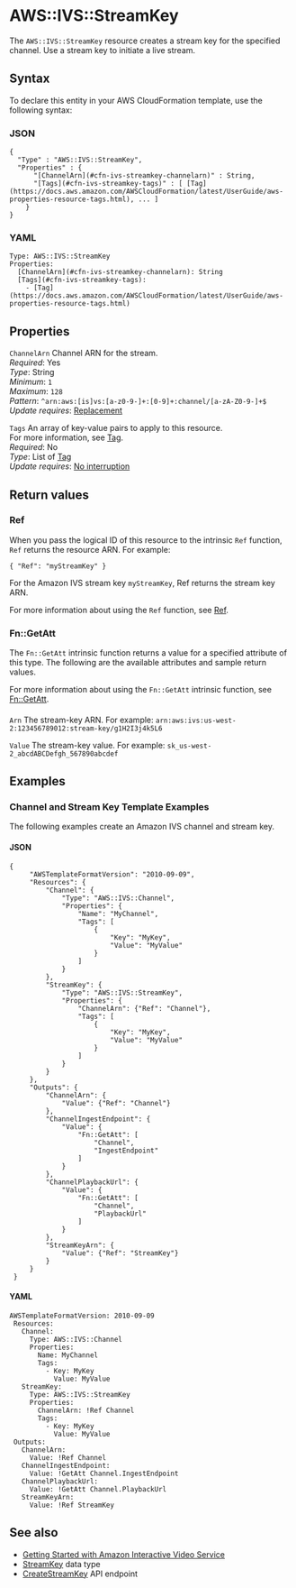 # AWS::IVS::StreamKey<a name="aws-resource-ivs-streamkey"></a>

The `AWS::IVS::StreamKey` resource creates a stream key for the specified channel\. Use a stream key to initiate a live stream\.

## Syntax<a name="aws-resource-ivs-streamkey-syntax"></a>

To declare this entity in your AWS CloudFormation template, use the following syntax:

### JSON<a name="aws-resource-ivs-streamkey-syntax.json"></a>

```
{
  "Type" : "AWS::IVS::StreamKey",
  "Properties" : {
      "[ChannelArn](#cfn-ivs-streamkey-channelarn)" : String,
      "[Tags](#cfn-ivs-streamkey-tags)" : [ [Tag](https://docs.aws.amazon.com/AWSCloudFormation/latest/UserGuide/aws-properties-resource-tags.html), ... ]
    }
}
```

### YAML<a name="aws-resource-ivs-streamkey-syntax.yaml"></a>

```
Type: AWS::IVS::StreamKey
Properties: 
  [ChannelArn](#cfn-ivs-streamkey-channelarn): String
  [Tags](#cfn-ivs-streamkey-tags): 
    - [Tag](https://docs.aws.amazon.com/AWSCloudFormation/latest/UserGuide/aws-properties-resource-tags.html)
```

## Properties<a name="aws-resource-ivs-streamkey-properties"></a>

`ChannelArn`  <a name="cfn-ivs-streamkey-channelarn"></a>
Channel ARN for the stream\.  
*Required*: Yes  
*Type*: String  
*Minimum*: `1`  
*Maximum*: `128`  
*Pattern*: `^arn:aws:[is]vs:[a-z0-9-]+:[0-9]+:channel/[a-zA-Z0-9-]+$`  
*Update requires*: [Replacement](https://docs.aws.amazon.com/AWSCloudFormation/latest/UserGuide/using-cfn-updating-stacks-update-behaviors.html#update-replacement)

`Tags`  <a name="cfn-ivs-streamkey-tags"></a>
An array of key\-value pairs to apply to this resource\.  
For more information, see [Tag](https://docs.aws.amazon.com/AWSCloudFormation/latest/UserGuide/aws-properties-resource-tags.html)\.  
*Required*: No  
*Type*: List of [Tag](https://docs.aws.amazon.com/AWSCloudFormation/latest/UserGuide/aws-properties-resource-tags.html)  
*Update requires*: [No interruption](https://docs.aws.amazon.com/AWSCloudFormation/latest/UserGuide/using-cfn-updating-stacks-update-behaviors.html#update-no-interrupt)

## Return values<a name="aws-resource-ivs-streamkey-return-values"></a>

### Ref<a name="aws-resource-ivs-streamkey-return-values-ref"></a>

When you pass the logical ID of this resource to the intrinsic `Ref` function, `Ref` returns the resource ARN\. For example:

 `{ "Ref": "myStreamKey" }` 

For the Amazon IVS stream key `myStreamKey`, Ref returns the stream key ARN\.

For more information about using the `Ref` function, see [Ref](https://docs.aws.amazon.com/AWSCloudFormation/latest/UserGuide/intrinsic-function-reference-ref.html)\.

### Fn::GetAtt<a name="aws-resource-ivs-streamkey-return-values-fn--getatt"></a>

The `Fn::GetAtt` intrinsic function returns a value for a specified attribute of this type\. The following are the available attributes and sample return values\.

For more information about using the `Fn::GetAtt` intrinsic function, see [Fn::GetAtt](https://docs.aws.amazon.com/AWSCloudFormation/latest/UserGuide/intrinsic-function-reference-getatt.html)\.

#### <a name="aws-resource-ivs-streamkey-return-values-fn--getatt-fn--getatt"></a>

`Arn`  <a name="Arn-fn::getatt"></a>
The stream\-key ARN\. For example: `arn:aws:ivs:us-west-2:123456789012:stream-key/g1H2I3j4k5L6`

`Value`  <a name="Value-fn::getatt"></a>
The stream\-key value\. For example: `sk_us-west-2_abcdABCDefgh_567890abcdef`

## Examples<a name="aws-resource-ivs-streamkey--examples"></a>



### Channel and Stream Key Template Examples<a name="aws-resource-ivs-streamkey--examples--Channel_and_Stream_Key_Template_Examples"></a>

The following examples create an Amazon IVS channel and stream key\.

#### JSON<a name="aws-resource-ivs-streamkey--examples--Channel_and_Stream_Key_Template_Examples--json"></a>

```
{
     "AWSTemplateFormatVersion": "2010-09-09",
     "Resources": {
         "Channel": {
             "Type": "AWS::IVS::Channel",
             "Properties": {
                 "Name": "MyChannel",
                 "Tags": [
                     {
                         "Key": "MyKey",
                         "Value": "MyValue"
                     }
                 ]
             }
         },
         "StreamKey": {
             "Type": "AWS::IVS::StreamKey",
             "Properties": {
                 "ChannelArn": {"Ref": "Channel"},
                 "Tags": [
                     {
                         "Key": "MyKey",
                         "Value": "MyValue"
                     }
                 ]
             }
         }
     },
     "Outputs": {
         "ChannelArn": {
             "Value": {"Ref": "Channel"}
         },
         "ChannelIngestEndpoint": {
             "Value": {
                 "Fn::GetAtt": [
                     "Channel",
                     "IngestEndpoint"
                 ]
             }
         },
         "ChannelPlaybackUrl": {
             "Value": {
                 "Fn::GetAtt": [
                     "Channel",
                     "PlaybackUrl"
                 ]
             }
         },
         "StreamKeyArn": {
             "Value": {"Ref": "StreamKey"}
         }
     }
 }
```

#### YAML<a name="aws-resource-ivs-streamkey--examples--Channel_and_Stream_Key_Template_Examples--yaml"></a>

```
AWSTemplateFormatVersion: 2010-09-09
 Resources:
   Channel:
     Type: AWS::IVS::Channel
     Properties:
       Name: MyChannel
       Tags:
         - Key: MyKey
           Value: MyValue
   StreamKey:
     Type: AWS::IVS::StreamKey
     Properties:
       ChannelArn: !Ref Channel
       Tags:
         - Key: MyKey
           Value: MyValue
 Outputs:
   ChannelArn:
     Value: !Ref Channel
   ChannelIngestEndpoint:
     Value: !GetAtt Channel.IngestEndpoint
   ChannelPlaybackUrl:
     Value: !GetAtt Channel.PlaybackUrl
   StreamKeyArn:
     Value: !Ref StreamKey
```

## See also<a name="aws-resource-ivs-streamkey--seealso"></a>
+ [Getting Started with Amazon Interactive Video Service](https://docs.aws.amazon.com/ivs/latest/userguide/GSIVS.html)
+ [StreamKey](https://docs.aws.amazon.com/ivs/latest/APIReference/API_StreamKey.html) data type
+ [CreateStreamKey](https://docs.aws.amazon.com/ivs/latest/APIReference/API_CreateStreamKey.html) API endpoint